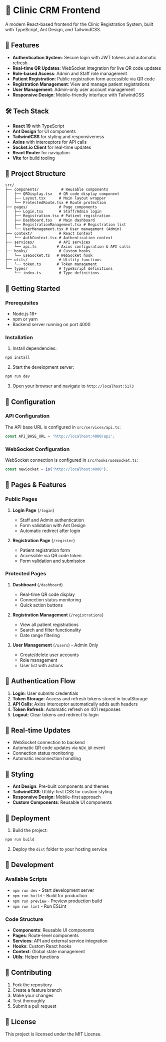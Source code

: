 # 🏥 Clinic CRM Frontend

A modern React-based frontend for the Clinic Registration System, built with TypeScript, Ant Design, and TailwindCSS.

## 🚀 Features

- **Authentication System**: Secure login with JWT tokens and automatic refresh
- **Real-time QR Updates**: WebSocket integration for live QR code updates
- **Role-based Access**: Admin and Staff role management
- **Patient Registration**: Public registration form accessible via QR code
- **Registration Management**: View and manage patient registrations
- **User Management**: Admin-only user account management
- **Responsive Design**: Mobile-friendly interface with TailwindCSS

## 🛠 Tech Stack

- **React 19** with TypeScript
- **Ant Design** for UI components
- **TailwindCSS** for styling and responsiveness
- **Axios** with interceptors for API calls
- **Socket.io Client** for real-time updates
- **React Router** for navigation
- **Vite** for build tooling

## 📁 Project Structure

```
src/
├── components/          # Reusable components
│   ├── QRDisplay.tsx   # QR code display component
│   ├── Layout.tsx      # Main layout wrapper
│   └── ProtectedRoute.tsx # Route protection
├── pages/              # Page components
│   ├── Login.tsx       # Staff/Admin login
│   ├── Registration.tsx # Patient registration
│   ├── Dashboard.tsx   # Main dashboard
│   ├── RegistrationManagement.tsx # Registration list
│   └── UserManagement.tsx # User management (Admin)
├── context/            # React Context
│   └── AuthContext.tsx # Authentication context
├── services/           # API services
│   └── api.ts         # Axios configuration & API calls
├── hooks/              # Custom hooks
│   └── useSocket.ts   # WebSocket hook
├── utils/              # Utility functions
│   └── token.ts       # Token management
└── types/              # TypeScript definitions
    └── index.ts        # Type definitions
```

## 🚀 Getting Started

### Prerequisites

- Node.js 18+ 
- npm or yarn
- Backend server running on port 4000

### Installation

1. Install dependencies:
```bash
npm install
```

2. Start the development server:
```bash
npm run dev
```

3. Open your browser and navigate to `http://localhost:5173`

## 🔧 Configuration

### API Configuration

The API base URL is configured in `src/services/api.ts`:
```typescript
const API_BASE_URL = 'http://localhost:4000/api';
```

### WebSocket Configuration

WebSocket connection is configured in `src/hooks/useSocket.ts`:
```typescript
const newSocket = io('http://localhost:4000');
```

## 📱 Pages & Features

### Public Pages

1. **Login Page** (`/login`)
   - Staff and Admin authentication
   - Form validation with Ant Design
   - Automatic redirect after login

2. **Registration Page** (`/register`)
   - Patient registration form
   - Accessible via QR code token
   - Form validation and submission

### Protected Pages

1. **Dashboard** (`/dashboard`)
   - Real-time QR code display
   - Connection status monitoring
   - Quick action buttons

2. **Registration Management** (`/registrations`)
   - View all patient registrations
   - Search and filter functionality
   - Date range filtering

3. **User Management** (`/users`) - Admin Only
   - Create/delete user accounts
   - Role management
   - User list with actions

## 🔐 Authentication Flow

1. **Login**: User submits credentials
2. **Token Storage**: Access and refresh tokens stored in localStorage
3. **API Calls**: Axios interceptor automatically adds auth headers
4. **Token Refresh**: Automatic refresh on 401 responses
5. **Logout**: Clear tokens and redirect to login

## 🔄 Real-time Updates

- WebSocket connection to backend
- Automatic QR code updates via `NEW_QR` event
- Connection status monitoring
- Automatic reconnection handling

## 🎨 Styling

- **Ant Design**: Pre-built components and themes
- **TailwindCSS**: Utility-first CSS for custom styling
- **Responsive Design**: Mobile-first approach
- **Custom Components**: Reusable UI components

## 🚀 Deployment

1. Build the project:
```bash
npm run build
```

2. Deploy the `dist` folder to your hosting service

## 🔧 Development

### Available Scripts

- `npm run dev` - Start development server
- `npm run build` - Build for production
- `npm run preview` - Preview production build
- `npm run lint` - Run ESLint

### Code Structure

- **Components**: Reusable UI components
- **Pages**: Route-level components
- **Services**: API and external service integration
- **Hooks**: Custom React hooks
- **Context**: Global state management
- **Utils**: Helper functions

## 🤝 Contributing

1. Fork the repository
2. Create a feature branch
3. Make your changes
4. Test thoroughly
5. Submit a pull request

## 📄 License

This project is licensed under the MIT License.